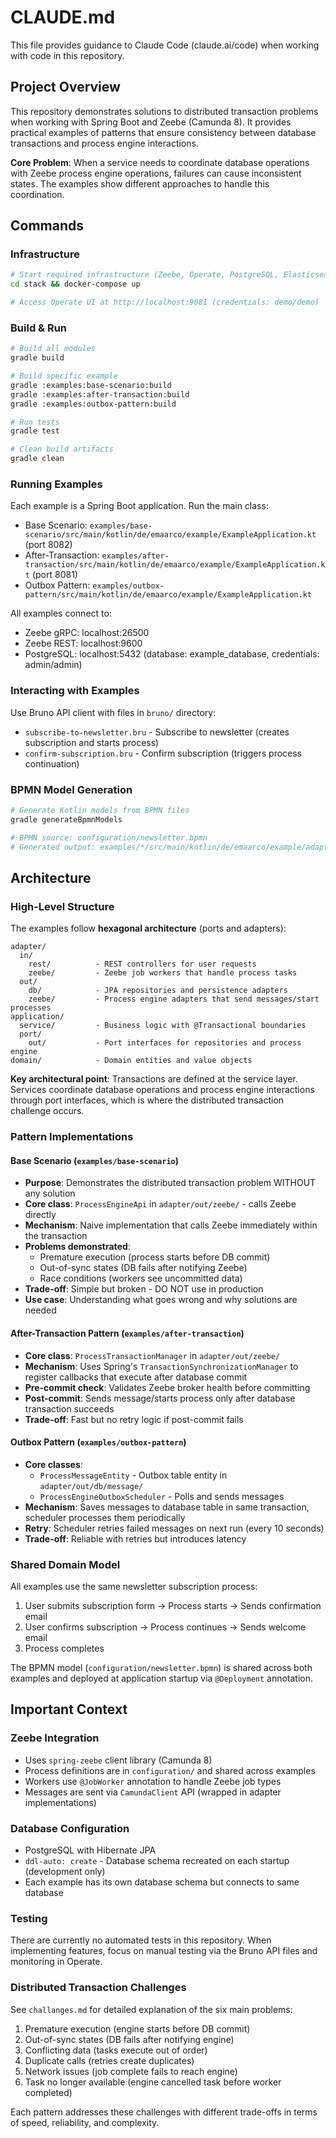 # CLAUDE.md

This file provides guidance to Claude Code (claude.ai/code) when working with code in this repository.

## Project Overview

This repository demonstrates solutions to distributed transaction problems when working with Spring Boot and Zeebe (Camunda 8). It provides practical examples of patterns that ensure consistency between database transactions and process engine interactions.

**Core Problem**: When a service needs to coordinate database operations with Zeebe process engine operations, failures can cause inconsistent states. The examples show different approaches to handle this coordination.

## Commands

### Infrastructure
```bash
# Start required infrastructure (Zeebe, Operate, PostgreSQL, Elasticsearch)
cd stack && docker-compose up

# Access Operate UI at http://localhost:9081 (credentials: demo/demo)
```

### Build & Run
```bash
# Build all modules
gradle build

# Build specific example
gradle :examples:base-scenario:build
gradle :examples:after-transaction:build
gradle :examples:outbox-pattern:build

# Run tests
gradle test

# Clean build artifacts
gradle clean
```

### Running Examples
Each example is a Spring Boot application. Run the main class:
- Base Scenario: `examples/base-scenario/src/main/kotlin/de/emaarco/example/ExampleApplication.kt` (port 8082)
- After-Transaction: `examples/after-transaction/src/main/kotlin/de/emaarco/example/ExampleApplication.kt` (port 8081)
- Outbox Pattern: `examples/outbox-pattern/src/main/kotlin/de/emaarco/example/ExampleApplication.kt`

All examples connect to:
- Zeebe gRPC: localhost:26500
- Zeebe REST: localhost:9600
- PostgreSQL: localhost:5432 (database: example_database, credentials: admin/admin)

### Interacting with Examples
Use Bruno API client with files in `bruno/` directory:
- `subscribe-to-newsletter.bru` - Subscribe to newsletter (creates subscription and starts process)
- `confirm-subscription.bru` - Confirm subscription (triggers process continuation)

### BPMN Model Generation
```bash
# Generate Kotlin models from BPMN files
gradle generateBpmnModels

# BPMN source: configuration/newsletter.bpmn
# Generated output: examples/*/src/main/kotlin/de/emaarco/example/adapter/process/
```

## Architecture

### High-Level Structure
The examples follow **hexagonal architecture** (ports and adapters):

```
adapter/
  in/
    rest/          - REST controllers for user requests
    zeebe/         - Zeebe job workers that handle process tasks
  out/
    db/            - JPA repositories and persistence adapters
    zeebe/         - Process engine adapters that send messages/start processes
application/
  service/         - Business logic with @Transactional boundaries
  port/
    out/           - Port interfaces for repositories and process engine
domain/            - Domain entities and value objects
```

**Key architectural point**: Transactions are defined at the service layer. Services coordinate database operations and process engine interactions through port interfaces, which is where the distributed transaction challenge occurs.

### Pattern Implementations

#### Base Scenario (`examples/base-scenario`)
- **Purpose**: Demonstrates the distributed transaction problem WITHOUT any solution
- **Core class**: `ProcessEngineApi` in `adapter/out/zeebe/` - calls Zeebe directly
- **Mechanism**: Naive implementation that calls Zeebe immediately within the transaction
- **Problems demonstrated**:
  - Premature execution (process starts before DB commit)
  - Out-of-sync states (DB fails after notifying Zeebe)
  - Race conditions (workers see uncommitted data)
- **Trade-off**: Simple but broken - DO NOT use in production
- **Use case**: Understanding what goes wrong and why solutions are needed

#### After-Transaction Pattern (`examples/after-transaction`)
- **Core class**: `ProcessTransactionManager` in `adapter/out/zeebe/`
- **Mechanism**: Uses Spring's `TransactionSynchronizationManager` to register callbacks that execute after database commit
- **Pre-commit check**: Validates Zeebe broker health before committing
- **Post-commit**: Sends message/starts process only after database transaction succeeds
- **Trade-off**: Fast but no retry logic if post-commit fails

#### Outbox Pattern (`examples/outbox-pattern`)
- **Core classes**:
  - `ProcessMessageEntity` - Outbox table entity in `adapter/out/db/message/`
  - `ProcessEngineOutboxScheduler` - Polls and sends messages
- **Mechanism**: Saves messages to database table in same transaction, scheduler processes them periodically
- **Retry**: Scheduler retries failed messages on next run (every 10 seconds)
- **Trade-off**: Reliable with retries but introduces latency

### Shared Domain Model
All examples use the same newsletter subscription process:
1. User submits subscription form → Process starts → Sends confirmation email
2. User confirms subscription → Process continues → Sends welcome email
3. Process completes

The BPMN model (`configuration/newsletter.bpmn`) is shared across both examples and deployed at application startup via `@Deployment` annotation.

## Important Context

### Zeebe Integration
- Uses `spring-zeebe` client library (Camunda 8)
- Process definitions are in `configuration/` and shared across examples
- Workers use `@JobWorker` annotation to handle Zeebe job types
- Messages are sent via `CamundaClient` API (wrapped in adapter implementations)

### Database Configuration
- PostgreSQL with Hibernate JPA
- `ddl-auto: create` - Database schema recreated on each startup (development only)
- Each example has its own database schema but connects to same database

### Testing
There are currently no automated tests in this repository. When implementing features, focus on manual testing via the Bruno API files and monitoring in Operate.

### Distributed Transaction Challenges
See `challanges.md` for detailed explanation of the six main problems:
1. Premature execution (engine starts before DB commit)
2. Out-of-sync states (DB fails after notifying engine)
3. Conflicting data (tasks execute out of order)
4. Duplicate calls (retries create duplicates)
5. Network issues (job complete fails to reach engine)
6. Task no longer available (engine cancelled task before worker completed)

Each pattern addresses these challenges with different trade-offs in terms of speed, reliability, and complexity.